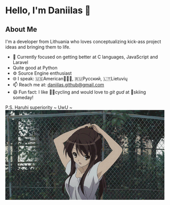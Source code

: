# Hello, I'm Daniilas 👋

## About Me
I'm a developer from Lithuania who loves conceptualizing kick-ass project ideas and bringing them to life.

- 🗻 Currently focused on getting better at C languages, JavaScript and Laravel
- Quite good at Python
- ⚙️ Source Engine enthusiast
- 🌐 I speak: 🇺🇸American🦅🦅🦅, 🇷🇺Русский, 🇱🇹Lietuvių
- 📫 Reach me at: [daniilas.github@gmail.com](mailto:daniilas.github@gmail.com)
- 😄 Fun fact: I like 🚴‍♂️cycling and would love to *git gud* at 🎿skiing someday!

P.S. Haruhi superiority ~ UwU ~
![Suzumiya Haruhi](https://github.com/UvvUmi/UvvUmi/blob/main/Media/Haruhi.gif)
